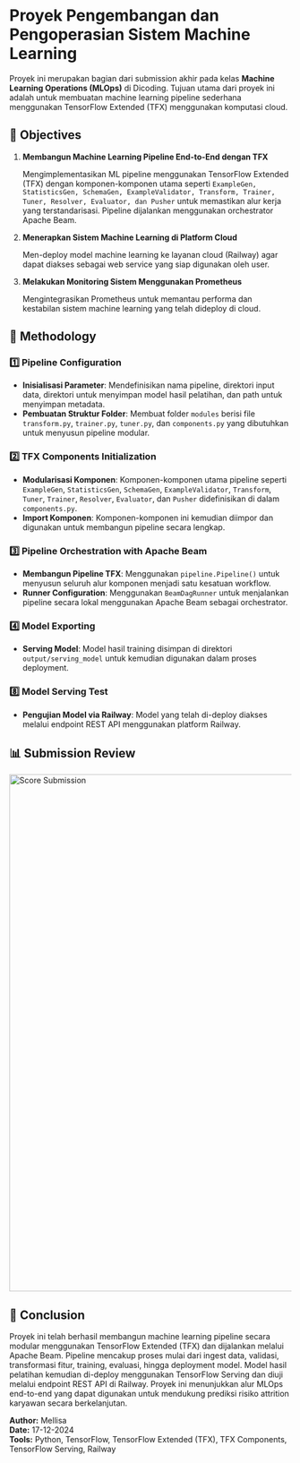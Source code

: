# Proyek Pengembangan dan Pengoperasian Sistem Machine Learning

Proyek ini merupakan bagian dari submission akhir pada kelas **Machine Learning Operations (MLOps)** di Dicoding. Tujuan utama dari proyek ini adalah untuk membuatan machine learning pipeline sederhana menggunakan TensorFlow Extended (TFX) menggunakan komputasi cloud.

## 🎯 Objectives

1. **Membangun Machine Learning Pipeline End-to-End dengan TFX**
   
    Mengimplementasikan ML pipeline menggunakan TensorFlow Extended (TFX) dengan komponen-komponen utama seperti `ExampleGen, StatisticsGen, SchemaGen, ExampleValidator, Transform, Trainer, Tuner, Resolver, Evaluator, dan Pusher` untuk memastikan alur kerja yang terstandarisasi. Pipeline dijalankan menggunakan orchestrator Apache Beam.

2. **Menerapkan Sistem Machine Learning di Platform Cloud**

    Men-deploy model machine learning ke layanan cloud (Railway) agar dapat diakses sebagai web service yang siap digunakan oleh user.

3. **Melakukan Monitoring Sistem Menggunakan Prometheus**

    Mengintegrasikan Prometheus untuk memantau performa dan kestabilan sistem machine learning yang telah dideploy di cloud.


## 📑 Methodology

### 1️⃣ Pipeline Configuration
- **Inisialisasi Parameter**: Mendefinisikan nama pipeline, direktori input data, direktori untuk menyimpan model hasil pelatihan, dan path untuk menyimpan metadata.
- **Pembuatan Struktur Folder**: Membuat folder `modules` berisi file `transform.py`, `trainer.py`, `tuner.py`, dan `components.py` yang dibutuhkan untuk menyusun pipeline modular.

### 2️⃣ TFX Components Initialization
- **Modularisasi Komponen**: Komponen-komponen utama pipeline seperti `ExampleGen`, `StatisticsGen`, `SchemaGen`, `ExampleValidator`, `Transform`, `Tuner`, `Trainer`, `Resolver`, `Evaluator`, dan `Pusher` didefinisikan di dalam `components.py`.
- **Import Komponen**: Komponen-komponen ini kemudian diimpor dan digunakan untuk membangun pipeline secara lengkap.

### 3️⃣ Pipeline Orchestration with Apache Beam
- **Membangun Pipeline TFX**: Menggunakan `pipeline.Pipeline()` untuk menyusun seluruh alur komponen menjadi satu kesatuan workflow.
- **Runner Configuration**: Menggunakan `BeamDagRunner` untuk menjalankan pipeline secara lokal menggunakan Apache Beam sebagai orchestrator.

### 4️⃣ Model Exporting
- **Serving Model**: Model hasil training disimpan di direktori `output/serving_model` untuk kemudian digunakan dalam proses deployment.

### 8️⃣ Model Serving Test  
- **Pengujian Model via Railway**: Model yang telah di-deploy diakses melalui endpoint REST API menggunakan platform Railway.


## 📊 Submission Review

<img width="924" alt="Score Submission" src="https://github.com/user-attachments/assets/5cb31b5d-c6f4-40e7-9314-a283e34cc45b" />


## 📌 Conclusion
Proyek ini telah berhasil membangun machine learning pipeline secara modular menggunakan TensorFlow Extended (TFX) dan dijalankan melalui Apache Beam. Pipeline mencakup proses mulai dari ingest data, validasi, transformasi fitur, training, evaluasi, hingga deployment model. Model hasil pelatihan kemudian di-deploy menggunakan TensorFlow Serving dan diuji melalui endpoint REST API di Railway. Proyek ini menunjukkan alur MLOps end-to-end yang dapat digunakan untuk mendukung prediksi risiko attrition karyawan secara berkelanjutan.

**Author:** Mellisa  
**Date:** 17-12-2024  
**Tools:** Python, TensorFlow, TensorFlow Extended (TFX), TFX Components, TensorFlow Serving, Railway
